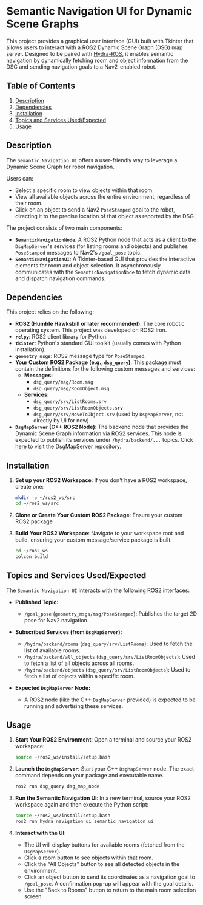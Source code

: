 # Semantic Navigation UI for Dynamic Scene Graphs

This project provides a graphical user interface (GUI) built with Tkinter that allows users to interact with a ROS2 Dynamic Scene Graph (DSG) map server. Designed to be paired with [Hydra-ROS](https://github.com/MIT-SPARK/Hydra-ROS), it enables semantic navigation by dynamically fetching room and object information from the DSG and sending navigation goals to a Nav2-enabled robot.

## Table of Contents

1.  [Description](#description)
2.  [Dependencies](#dependencies)
3.  [Installation](#installation)
4.  [Topics and Services Used/Expected](#topics-and-services-usedexpected)
5.  [Usage](#usage)

## Description

The `Semantic Navigation UI` offers a user-friendly way to leverage a Dynamic Scene Graph for robot navigation.

Users can:
* Select a specific room to view objects within that room.
* View all available objects across the entire environment, regardless of their room.
* Click on an object to send a Nav2 `PoseStamped` goal to the robot, directing it to the precise location of that object as reported by the DSG.

The project consists of two main components:
* **`SemanticNavigationNode`**: A ROS2 Python node that acts as a client to the `DsgMapServer`'s services (for listing rooms and objects) and publishes `PoseStamped` messages to Nav2's `/goal_pose` topic.
* **`SemanticNavigationUI`**: A Tkinter-based GUI that provides the interactive elements for room and object selection. It asynchronously communicates with the `SemanticNavigationNode` to fetch dynamic data and dispatch navigation commands.

## Dependencies

This project relies on the following:

* **ROS2 (Humble Hawksbill or later recommended)**: The core robotic operating system. This project was developed on ROS2 Iron.
* **`rclpy`**: ROS2 client library for Python.
* **`tkinter`**: Python's standard GUI toolkit (usually comes with Python installation).
* **`geometry_msgs`**: ROS2 message type for `PoseStamped`.
* **Your Custom ROS2 Package (e.g., `dsg_query`)**: This package must contain the definitions for the following custom messages and services:
    * **Messages:**
        * `dsg_query/msg/Room.msg`
        * `dsg_query/msg/RoomObject.msg`
    * **Services:**
        * `dsg_query/srv/ListRooms.srv`
        * `dsg_query/srv/ListRoomObjects.srv`
        * `dsg_query/srv/MoveToObject.srv` (used by `DsgMapServer`, not directly by UI for now)
* **`DsgMapServer` (C++ ROS2 Node)**: The backend node that provides the Dynamic Scene Graph information via ROS2 services. This node is expected to publish its services under `/hydra/backend/...` topics. Click [here](https://github.com/JoaoLucasMBC/dsg-query-ros2) to visit the DsgMapServer repository.

## Installation

1.  **Set up your ROS2 Workspace**:
    If you don't have a ROS2 workspace, create one:
    ```bash
    mkdir -p ~/ros2_ws/src
    cd ~/ros2_ws/src
    ```

2.  **Clone or Create Your Custom ROS2 Package**:
    Ensure your custom ROS2 package
   

3.  **Build Your ROS2 Workspace**:
    Navigate to your workspace root and build, ensuring your custom message/service package is built.
    ```bash
    cd ~/ros2_ws
    colcon build
    ```

## Topics and Services Used/Expected

The `Semantic Navigation UI` interacts with the following ROS2 interfaces:

* **Published Topic:**
    * `/goal_pose` (`geometry_msgs/msg/PoseStamped`): Publishes the target 2D pose for Nav2 navigation.

* **Subscribed Services (from `DsgMapServer`):**
    * `/hydra/backend/rooms` (`dsg_query/srv/ListRooms`): Used to fetch the list of available rooms.
    * `/hydra/backend/all_objects` (`dsg_query/srv/ListRoomObjects`): Used to fetch a list of all objects across all rooms.
    * `/hydra/backend/objects` (`dsg_query/srv/ListRoomObjects`): Used to fetch a list of objects within a specific room.

* **Expected `DsgMapServer` Node:**
    * A ROS2 node (like the C++ `DsgMapServer` provided) is expected to be running and advertising these services.

## Usage

1.  **Start Your ROS2 Environment**:
    Open a terminal and source your ROS2 workspace:
    ```bash
    source ~/ros2_ws/install/setup.bash
    ```

2.  **Launch the `DsgMapServer`**:
    Start your C++ `DsgMapServer` node. The exact command depends on your package and executable name.
    ```bash
    ros2 run dsg_query dsg_map_node
    ```

3.  **Run the Semantic Navigation UI**:
    In a new terminal, source your ROS2 workspace again and then execute the Python script:
    ```bash
    source ~/ros2_ws/install/setup.bash
    ros2 run hydra_navigation_ui semantic_navigation_ui
    ```

4.  **Interact with the UI**:
    * The UI will display buttons for available rooms (fetched from the `DsgMapServer`).
    * Click a room button to see objects within that room.
    * Click the "All Objects" button to see all detected objects in the environment.
    * Click an object button to send its coordinates as a navigation goal to `/goal_pose`. A confirmation pop-up will appear with the goal details.
    * Use the "Back to Rooms" button to return to the main room selection screen.